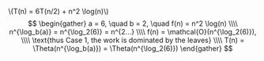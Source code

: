\\(T(n) = 6T(n/2) + n^2 \log(n)\\)
$$
\begin{gather}
a = 6, \quad b = 2, \quad f(n) = n^2 \log(n) \\\\
n^{\log_b(a)} = n^{\log_2(6)} = n^{2...} \\\\
f(n) = \mathcal{O}(n^{\log_2(6)}), \\\\
\text{thus Case 1, the work is dominated by the leaves} \\\\
T(n) = \Theta(n^{\log_b(a)}) = \Theta(n^{\log_2(6)})
\end{gather}
$$